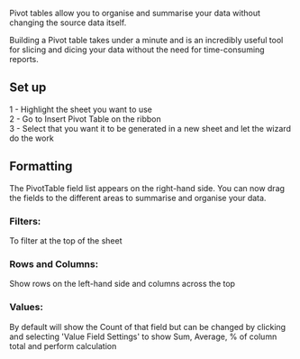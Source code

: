 
Pivot tables allow you to organise and summarise your data without changing the source data itself.

Building a Pivot table takes under a minute and is an incredibly useful tool for slicing and dicing your data without the need for time-consuming reports.

## Set up

1 - Highlight the sheet you want to use</br>
2 - Go to Insert Pivot Table on the ribbon</br>
3 - Select that you want it to be generated in a new sheet and let the wizard do the work</br>


## Formatting
The PivotTable field list appears on the right-hand side.  You can now drag the fields to the different areas to summarise and organise your data.

### Filters:
To filter at the top of the sheet

### Rows and Columns: 
Show rows on the left-hand side and columns across the top

### Values: 
By default will show the Count of that field but can be changed by clicking and selecting 'Value Field Settings' to show Sum, Average, % of column total and perform calculation
